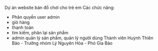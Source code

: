 Dự án website bán đồ chơi cho trẻ em
Các chức năng:
- Phân quyền user admin
- giỏ hàng
- thanh toán
- tìm kiếm, phân lại sản phẩm
- admin quản lý sản phẩm, quản lý người dùng
Thành viên
Huỳnh Thiên Bảo - Trưởng nhóm
Lý Nguyên Hòa - Phó
Gia Bảo
